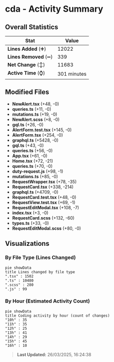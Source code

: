 # cda - Activity Summary 

## Overall Statistics

| Stat                   | Value                                                             |
| ---------------------- | ----------------------------------------------------------------- |
| **Lines Added** (➕)   | 12022                                          |
| **Lines Removed** (➖) | 339                                        |
| **Net Change** (↕)    | 11683                |
| **Active Time** (⌚)   | 301 minutes |


## Modified Files
- **NewAlert.tsx** (+48, -0)
- **queries.ts** (+11, -0)
- **mutations.ts** (+19, -0)
- **NewAlert.scss** (+8, -0)
- **gql.ts** (+26, -0)
- **AlertForm.test.tsx** (+145, -0)
- **AlertForm.tsx** (+254, -0)
- **graphql.ts** (+5428, -0)
- **gql.ts** (+43, -0)
- **queries.ts** (+56, -0)
- **App.tsx** (+61, -0)
- **Home.tsx** (+72, -21)
- **queries.ts** (+70, -0)
- **duty-request.js** (+98, -1)
- **mutations.ts** (+85, -0)
- **RequestWrapper.tsx** (+78, -35)
- **RequestCard.tsx** (+338, -214)
- **graphql.ts** (+4709, -0)
- **RequestCard.test.tsx** (+48, -0)
- **RequestView.test.tsx** (+69, -1)
- **RequestEditModal.tsx** (+108, -7)
- **index.tsx** (+3, -0)
- **RequestCard.scss** (+132, -60)
- **types.ts** (+33, -0)
- **RequestEditModal.scss** (+80, -0)

## Visualizations

### By File Type (Lines Changed)

```mermaid
pie showData
title Lines changed by file type
".tsx" : 1502
".ts" : 10480
".scss" : 280
".js" : 99
```

### By Hour (Estimated Activity Count)

```mermaid
pie showData
title Coding activity by hour (count of changes)
"10h" : 35
"11h" : 35
"12h" : 25
"13h" : 41
"14h" : 29
"15h" : 45
"16h" : 10
```


> **Last Updated:** 26/03/2025, 16:24:38